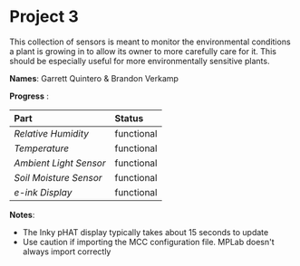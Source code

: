 # Project 3
This collection of sensors is meant to monitor the environmental conditions a plant is growing in to allow its owner to more carefully care for it. This should be especially useful for more environmentally sensitive plants.

**Names**:
Garrett Quintero & Brandon Verkamp

__**Progress**__ :

Part | Status
:--- | :---
*Relative Humidity* 			| functional
*Temperature*					| functional
*Ambient Light Sensor*			| functional
*Soil Moisture Sensor*			| functional
*e-ink Display*					| functional

**Notes**:

- The Inky pHAT display typically takes about 15 seconds to update
- Use caution if importing the MCC configuration file. MPLab doesn't always import correctly